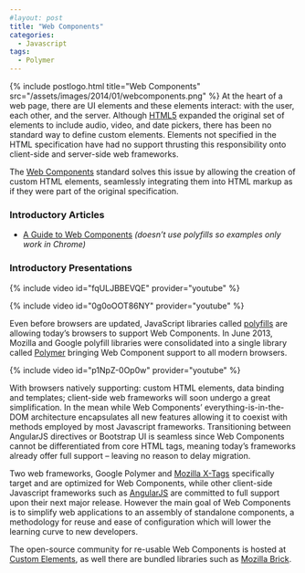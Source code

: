 ```yaml
---
#layout: post
title: "Web Components"
categories:
  - Javascript
tags:
  - Polymer
---
```


{% include postlogo.html title="Web Components" src="/assets/images/2014/01/webcomponents.png" %} At the heart of a web page, there are UI elements and these elements interact: with the user, each other, and the server. Although [HTML5](http://dev.w3.org/html5/markup/elements.html) expanded the original set of elements to include audio, video, and date pickers, there has been no standard way to define custom elements. Elements not specified in the HTML specification have had no support thrusting this responsibility onto client-side and server-side web frameworks.

The [Web Components](http://w3c.github.io/webcomponents/explainer/) standard solves this issue by allowing the creation of custom HTML elements, seamlessly integrating them into HTML markup as if they were part of the original specification.

### Introductory Articles
- [A Guide to Web Components](http://css-tricks.com/modular-future-web-components/) _(doesn’t use polyfills so examples only work in Chrome)_

### Introductory Presentations

{% include video id="fqULJBBEVQE" provider="youtube" %}

{% include video id="0g0oOOT86NY" provider="youtube" %}

Even before browsers are updated, JavaScript libraries called [polyfills](http://en.wikipedia.org/wiki/Polyfill) are allowing today’s browsers to support Web Components. In June 2013, Mozilla and Google polyfill libraries were consolidated into a single library called [Polymer](http://www.polymer-project.org/) bringing Web Component support to all modern browsers.

{% include video id="p1NpZ-0Op0w" provider="youtube" %}

With browsers natively supporting: custom HTML elements, data binding and templates; client-side web frameworks will soon undergo a great simplification. In the mean while Web Components’ everything-is-in-the-DOM architecture encapsulates all new features allowing it to coexist with methods employed by most Javascript frameworks. Transitioning between AngularJS directives or Bootstrap UI is seamless since Web Components cannot be differentiated from core HTML tags, meaning today’s frameworks already offer full support – leaving no reason to delay migration.

Two web frameworks, Google Polymer and [Mozilla X-Tags](http://www.x-tags.org/) specifically target and are optimized for Web Components, while other client-side Javascript frameworks such as [AngularJS](http://angularjs.org/) are committed to full support upon their next major release. However the main goal of Web Components is to simplify web applications to an assembly of standalone components, a methodology for reuse and ease of configuration which will lower the learning curve to new developers.

The open-source community for re-usable Web Components is hosted at [Custom Elements](http://customelements.io/), as well there are bundled libraries such as [Mozilla Brick](http://mozilla.github.io/brick/).

